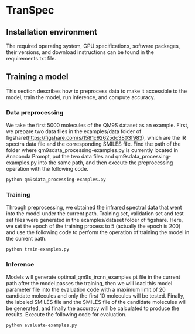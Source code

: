 # TranSpec

## Installation environment

The required operating system, GPU specifications, software packages, their versions, and download instructions can be found in the requirements.txt file.

## Training a model

This section describes how to preprocess data to make it accessible to the model, train the model, run inference, and compute accuracy.

### Data preprocessing

We take the first 5000 molecules of the QM9S dataset as an example. First, we prepare two data files in the examples/data folder of figshare(https://figshare.com/s/1581c92625dc3803f983), which are the IR spectra data file and the corresponding SMILES file. Find the path of the folder where qm9sdata_processing-examples.py is currently located in Anaconda Prompt, put the two data files and qm9sdata_processing-examples.py into the same path, and then execute the preprocessing operation with the following code.


```python
python qm9sdata_processing-examples.py
```

### Training

Through preprocessing, we obtained the infrared spectral data that went into the model under the current path. Training set, validation set and test set files were generated in the examples/dataset folder of figshare. Here, we set the epoch of the training process to 5 (actually the epoch is 200) and use the following code to perform the operation of training the model in the current path.


```python
python train-examples.py
```

### Inference

Models will generate optimal_qm9s_ircnn_examples.pt file in the current path after the model passes the training, then we will load this model parameter file into the evaluation code with a maximum limit of 20 candidate molecules and only the first 10 molecules will be tested. Finally, the labeled SMILES file and the SMILES file of the candidate molecules will be generated, and finally the accuracy will be calculated to produce the results. Execute the following code for evaluation.


```python
python evaluate-examples.py
```
